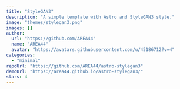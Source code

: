 ```yaml
---
title: "StyleGAN3"
description: "A simple template with Astro and StyleGAN3 style."
image: "themes/stylegan3.png"
images: []
author:
  url: "https://github.com/AREA44"
  name: "AREA44"
  avatar: "https://avatars.githubusercontent.com/u/45186712?v=4"
categories:
  - "minimal"
repoUrl: "https://github.com/AREA44/astro-stylegan3"
demoUrl: "https://area44.github.io/astro-stylegan3/"
stars: 4
---
```

